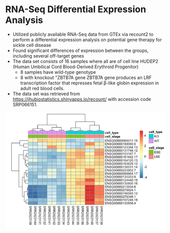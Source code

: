 # RNA-Seq Differential Expression Analysis
- Utilized publicly available RNA-Seq data from GTEx via recount2 to perform a differential expression analysis on potential gene therapy for sickle cell disease
- Found significant differences of expression between the groups, including several off-target genes
- The data set consists of 16 samples where all are of cell line HUDEP2 (Human Umbilical Cord Blood-Derived Erythroid Progenitor)
  - 8 samples have wild-type genotype
  - 8 with knockout "ZBTB7A gene
ZBTB7A gene produces an LRF transcription factor that represses fetal β-like globin expression in adult red blood cells.
- The data set was retrieved from https://jhubiostatistics.shinyapps.io/recount/ with accession code SRP066151.

![alt text](https://github.com/salhasan/RNA-Seq-Analysis/blob/master/rna_seq_DEA.png)


